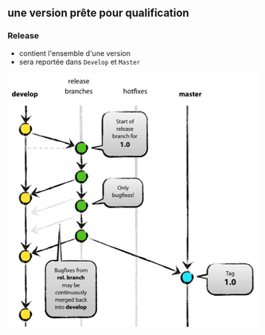 ## une version prête pour qualification

<div class="postit">
    <h3>Release</h3>
    <ul><li>contient l'ensemble d'une version</li>
    <li>sera reportée dans <code>Develop</code> et <code>Master</code></li></ul>
</div>

<img src="assets/release.png" style="zoom:0.65">